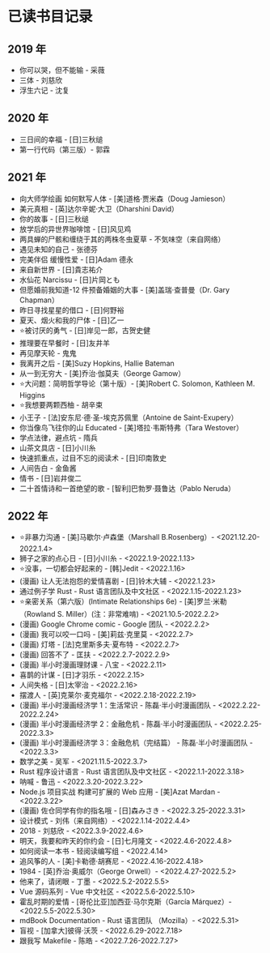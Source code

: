 # 已读书目记录

## 2019 年

- 你可以哭，但不能输 - 采薇
- 三体 - 刘慈欣
- 浮生六记 - 沈复

## 2020 年

- 三日间的幸福 - [日]三秋缒
- 第一行代码（第三版）- 郭霖

## 2021 年

- 向大师学绘画 如何默写人体 - [美]道格·贾米森（Doug Jamieson）
- 美元真相 - [英]达尔辛妮·大卫（Dharshini David）
- 你的故事 - [日]三秋缒
- 放学后的异世界咖啡馆 - [日]风见鸡
- 两具蝉的尸骸和缠绕于其的两株冬虫夏草 - 不気味空（来自网络）
- 遇见未知的自己 - 张德芬
- 完美伴侣 缓慢性爱 - [日]Adam 德永
- 来自新世界 - [日]貴志祐介
- 水仙花 Narcissu - [日]片岡とも
- 但愿婚前我知道-12 件预备婚姻的大事 - [美]盖瑞·查普曼（Dr. Gary Chapman）
- 昨日寻找星星的借口 - [日]何野裕
- 夏天、烟火和我的尸体 - [日]乙一
- ⭐️被讨厌的勇气 - [日]岸见一郎，古贺史健
- 推理要在早餐时 - [日]友井羊
- 再见摩天轮 - 鬼鬼
- 我离开之后 - [美]Suzy Hopkins, Hallie Bateman
- 从一到无穷大 - [美]乔治·伽莫夫（George Gamow）
- ⭐️大问题：简明哲学导论（第十版）- [美]Robert C. Solomon, Kathleen M. Higgins
- ⭐️我想要两颗西柚 - 胡辛束
- 小王子 - [法]安东尼·德·圣-埃克苏佩里（Antoine de Saint-Exupery）
- 你当像鸟飞往你的山 Educated - [美]塔拉·韦斯特弗（Tara Westover）
- 学点法律，避点坑 - 隋兵
- 山茶文具店 - [日]小川糸
- 快速抓重点，过目不忘的阅读术 - [日]印南敦史
- 人间告白 - 金鱼酱
- 情书 - [日]岩井俊二
- 二十首情诗和一首绝望的歌 - [智利]巴勃罗·聂鲁达（Pablo Neruda）

## 2022 年

- ⭐️非暴力沟通 - [美]马歇尔·卢森堡（Marshall B.Rosenberg）- <2021.12.20-2022.1.4>
- 狮子之家的点心日 - [日]小川糸 - <2022.1.9-2022.1.13>
- ⭐️没事，一切都会好起来的 - [韩]Jedit - <2022.1.16>
- (漫画) 让人无法抱怨的爱情喜剧 - [日]铃木大辅 - <2022.1.23>
- 通过例子学 Rust - Rust 语言团队及中文社区 - <2022.1.15-2022.1.23>
- ⭐️亲密关系（第六版）(Intimate Relationships 6e) - [美]罗兰·米勒（Rowland S. Miller）(注：非常难啃) - <2021.10.5-2022.2.2>
- (漫画) Google Chrome comic - Google 团队 - <2022.2.2>
- (漫画) 我可以咬一口吗 - [美]莉兹·克里莫 - <2022.2.7>
- (漫画) 灯塔 - [法]克里斯多夫·夏布特 - <2022.2.7>
- (漫画) 回答不了 - 匡扶 - <2022.2.7-2022.2.9>
- (漫画) 半小时漫画理财课 - 八宝 - <2022.2.11>
- 喜鹊的计谋 - [日]才羽乐 - <2022.2.15>
- 人间失格 - [日]太宰治 - <2022.2.16>
- 摆渡人 - [英]克莱尔·麦克福尔 - <2022.2.18-2022.2.19>
- (漫画) 半小时漫画经济学 1：生活常识 - 陈磊·半小时漫画团队 - <2022.2.22-2022.2.24>
- (漫画) 半小时漫画经济学 2：金融危机 - 陈磊·半小时漫画团队 - <2022.2.25-2022.3.3>
- (漫画) 半小时漫画经济学 3：金融危机（完结篇） - 陈磊·半小时漫画团队 - <2022.3.3>
- 数学之美 - 吴军 - <2021.11.5-2022.3.7>
- Rust 程序设计语言 - Rust 语言团队及中文社区 - <2022.1.1-2022.3.18>
- 呐喊 - 鲁迅 - <2022.3.20-2022.3.22>
- Node.js 项目实战 构建可扩展的 Web 应用 - [美]Azat Mardan - <2022.3.22>
- (漫画) 佐仓同学有你的指名哦 - [日]森みさき - <2022.3.25-2022.3.31>
- 设计模式 - 刘伟（来自网络）- <2022.1.14-2022.4.4>
- 2018 - 刘慈欣 - <2022.3.9-2022.4.6>
- 明天，我要和昨天的你约会 - [日]七月隆文 - <2022.4.6-2022.4.8>
- 如何阅读一本书 - 轻阅读编写组 - <2022.4.14>
- 追风筝的人 - [美]卡勒德·胡赛尼 - <2022.4.16-2022.4.18>
- 1984 - [英]乔治·奥威尔（George Orwell）- <2022.4.27-2022.5.2>
- 他来了，请闭眼 - 丁墨 - <2022.5.2-2022.5.5>
- Vue 源码系列 - Vue 中文社区 - <2022.5.6-2022.5.10>
- 霍乱时期的爱情 - [哥伦比亚]加西亚·马尔克斯（García Márquez）- <2022.5.5-2022.5.30>
- mdBook Documentation - Rust 语言团队 （Mozilla）- <2022.5.31>
- 盲视 - [加拿大]彼得·沃茨 - <2022.6.29-2022.7.18>
- 跟我写 Makefile - 陈皓 - <2022.7.26-2022.7.27>